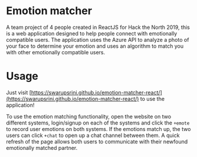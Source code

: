 # Emotion matcher
A team project of 4 people created in ReactJS for Hack the North 2019, this is a web application designed to help people connect with emotionally compatible users. The application uses the Azure API to analyze a photo of your face to determine your emotion and uses an algorithm to match you with other emotionally compatible users.

# Usage
Just visit [https://swarupsrini.github.io/emotion-matcher-react/](https://swarupsrini.github.io/emotion-matcher-react/) to use the application!

To use the emotion matching functionality, open the website on two different systems, login/signup on each of the systems and click the `+emote` to record user emotions on both systems. If the emotions match up, the two users can click `+chat` to open up a chat channel between them. A quick refresh of the page allows both users to communicate with their newfound emotionally matched partner.
